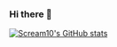 ### Hi there 👋

[![Scream10's GitHub stats](https://github-readme-stats.vercel.app/api?username=Scream10&theme=dark)](https://github.com/Scream10/github-readme-stats)

<!--
**Scream10/Scream10** is a ✨ _special_ ✨ repository because its `README.md` (this file) appears on your GitHub profile.

Here are some ideas to get you started:

- 🔭 I’m currently working on ...
- 🌱 I’m currently learning ...
- 👯 I’m looking to collaborate on ...
- 🤔 I’m looking for help with ...
- 💬 Ask me about ...
- 📫 How to reach me: ...
- 😄 Pronouns: ...
- ⚡ Fun fact: ...
-->
